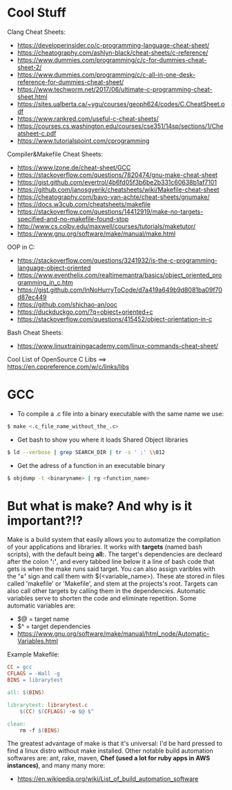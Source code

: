 # Cool Stuff

Clang Cheat Sheets:
- https://developerinsider.co/c-programming-language-cheat-sheet/
- https://cheatography.com/ashlyn-black/cheat-sheets/c-reference/
- https://www.dummies.com/programming/c/c-for-dummies-cheat-sheet-2/
- https://www.dummies.com/programming/c/c-all-in-one-desk-reference-for-dummies-cheat-sheet/
- https://www.techworm.net/2017/06/ultimate-c-programming-cheat-sheet.html
- https://sites.ualberta.ca/~ygu/courses/geoph624/codes/C.CheatSheet.pdf
- https://www.rankred.com/useful-c-cheat-sheets/
- https://courses.cs.washington.edu/courses/cse351/14sp/sections/1/Cheatsheet-c.pdf
- https://www.tutorialspoint.com/cprogramming

Compiler&Makefile Cheat Sheets:
- https://www.lzone.de/cheat-sheet/GCC
- https://stackoverflow.com/questions/7820474/gnu-make-cheat-sheet
- https://gist.github.com/evertrol/4b6fd05f3b6be2b331c60638b1af7101
- https://github.com/janosgyerik/cheatsheets/wiki/Makefile-cheat-sheet
- https://cheatography.com/bavo-van-achte/cheat-sheets/gnumake/
- https://docs.w3cub.com/cheatsheets/makefile
- https://stackoverflow.com/questions/14412919/make-no-targets-specified-and-no-makefile-found-stop
- http://www.cs.colby.edu/maxwell/courses/tutorials/maketutor/
- https://www.gnu.org/software/make/manual/make.html

OOP in C:
- https://stackoverflow.com/questions/3241932/is-the-c-programming-language-object-oriented
- https://www.eventhelix.com/realtimemantra/basics/object_oriented_programming_in_c.htm
- https://gist.github.com/InNoHurryToCode/d7a419a649b9d8081ba09f70d87ec449
- https://github.com/shichao-an/ooc
- https://duckduckgo.com/?q=object+oriented+c
- https://stackoverflow.com/questions/415452/object-orientation-in-c

Bash Cheat Sheets:
- https://www.linuxtrainingacademy.com/linux-commands-cheat-sheet/

Cool List of OpenSource C Libs
==> https://en.cppreference.com/w/c/links/libs

# GCC

- To compile a .c file into a binary executable with the same name we use:
```bash
$ make <.c_file_name_without_the_.c>
```

- Get bash to show you where it loads Shared Object libraries
```bash
$ ld --verbose | grep SEARCH_DIR | tr -s ' ;' \\012
```

- Get the adress of a function in an executable binary
```bash
$ objdump -t <binaryname> | rg <function_name>
```

# But what is make? And why is it important?!?

Make is a build system that easily allows you to automatize the compilation of
your applications and libraries. It works with **targets** (named bash scripts),
with the default being **all:**. The target's dependencies are decleard after the
colon **':'**, and every tabbed line below it a line of bash code that gets is 
when the make runs said target. You can also assign varibles with the **'='** 
sign and call them with $(<variable_name>). These ate stored in files called 
'makefile' or 'Makefile', and stem at the projects's root. Targets can also call
other targets by calling them in the dependencies. Automatic variables serve to
shorten the code and eliminate repetition. Some automatic variables are:
- $@ = target name
- $^ = target dependencies
- https://www.gnu.org/software/make/manual/html_node/Automatic-Variables.html

Example Makefile:
```Makefile
CC = gcc
CFLAGS = -Wall -g
BINS = librarytest

all: $(BINS)

librarytest: librarytest.c
	$(CC) $(CFLAGS) -o $@ $^

clean:
	rm -f $(BINS)
```

The greatest advantage of make is that it's universal: I'd be hard pressed to
find a linux distro without make installed. Other notable build automation
softwares are: ant, rake, maven, **Chef (used a lot for ruby apps in AWS instances)**,
and many many more:
- https://en.wikipedia.org/wiki/List_of_build_automation_software